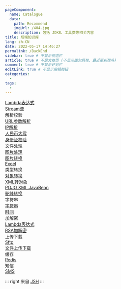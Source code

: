 ```yaml
---
pageComponent:
  name: Catalogue
  data:
    path: Recommend
    imgUrl: /404.jpg
    description: 包括 JDK8、工具类等相关内容
title: 后端知识库
lang: zh-CN
date: 2022-05-17 14:46:27
permalink: /BackEnd
sidebar: true # 不显示侧边栏
article: true # 不是文章页 (不显示面包屑栏、最近更新栏等)
comment: true # 不显示评论栏
editLink: true # 不显示编辑按钮
categories: 
  -
tags: 
  - 
---
```



<el-collapse>
<el-collapse-item title="JDK8相关 - 包括JDK8使用、新特性等" name="1">
  <div><a target="_blank" href="/JDK8/Lambda/">Lambda表达式</a></div>
  <div><a target="_blank" href="/JDK8/Stream/">Stream流</a></div>
</el-collapse-item>
<el-collapse-item title="后端工具类" name="2">

<el-form>
<el-row :gutter="20">
  <el-col :span="8">
  <el-divider content-position="left">解析校验</el-divider>
  <div><a target="_blank" href="/Java/Utils/Url">URL参数解析</a></div>
  <div><a target="_blank" href="/Java/Utils/Ip">IP解析</a></div>
  <div><a target="_blank" href="/Java/Utils/RmbUpper">人民币大写</a></div>
  <div><a target="_blank" href="/Java/Utils/IdCard">身份证校验</a></div>
  </el-col>
  <el-col :span="8">
  <el-divider content-position="left">文件处理</el-divider>
  <div><a target="_blank" href="/Java/Utils/HandleImage">图片处理</a></div>
  <div><a target="_blank" href="/Java/Utils/TransformImage">图片转换</a></div>
  <div><a target="_blank" href="/Java/Utils/Excel">Excel</a></div>
  </el-col>
  <el-col :span="8">
  <el-divider content-position="left">类型转换</el-divider>
  <div><a target="_blank" href="/Java/Utils/ObjectConvert">对象转换</a></div>
  <div><a target="_blank" href="/Java/Utils/XmlToObject">XML转对象</a></div>
  <div><a target="_blank" href="/Java/Utils/PojoXmlJavaBean">POJO XML JavaBean</a></div>
  <div><a target="_blank" href="/Java/Utils/Hump">驼峰转换</a></div>
  </el-col>
  <el-col :span="8">
  <el-divider content-position="left">字符串</el-divider>
  <div><a target="_blank" href="/Java/Utils/String">字符串</a></div>
  <div><a target="_blank" href="/Java/Utils/Date">时间</a></div> 
  </el-col>
  <el-col :span="8">
  <el-divider content-position="left">加解密</el-divider>
  <div><a target="_blank" href="/Java/Utils/AES">Lambda表达式</a></div>
  <div><a target="_blank" href="/Java/Utils/RSA">RSA加解密</a></div>
  </el-col>
  <el-col :span="8">
  <el-divider content-position="left">上传下载</el-divider>
  <div><a target="_blank" href="/Java/Utils/Sftp">Sftp</a></div>
  <div><a target="_blank" href="/Java/Utils/File">文件上传下载</a></div>
  </el-col>
  <el-col :span="8">  
  <el-divider content-position="left">缓存</el-divider>
  <div><a target="_blank" href="/Java/Utils/Redis">Redis</a></div>
  </el-col>
  <el-col :span="8">  
  <el-divider content-position="left">短信</el-divider>
  <div><a target="_blank" href="/Java/Utils/SMS">SMS</a></div>
  </el-col>
</el-row>
</el-form>
</el-collapse-item>
</el-collapse>

::: right
来自 [JSH](https://gitee.com/jin-shaohui/vuepress)
:::


<Vssue :title="$title" />
